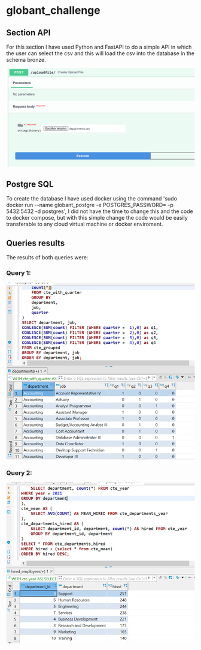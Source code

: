 # globant_challenge

## Section API

For this section I have used Python and FastAPI to do a simple API in which the user can select the csv and this will load the csv into the database in the schema bronze.

![alt text](./images/upload_csv_api.PNG?raw=true)

## Postgre SQL

To create the database I have used docker using the command 'sudo docker run --name globant_postgre -e POSTGRES_PASSWORD= -p 5432:5432 -d postgres', I did not have the time to change this and the code to docker compose, but with this simple change the code would be easily transferable to any cloud virtual machine or docker enviroment.

## Queries results

The results of both queries were:

### Query 1:

![alt text](./images/employees_grouped_query_result.PNG?raw=true)

### Query 2:

![alt text](./images/hired_result_query.PNG?raw=true)